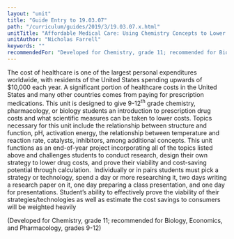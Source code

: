 ```yaml
---
layout: "unit"
title: "Guide Entry to 19.03.07"
path: "/curriculum/guides/2019/3/19.03.07.x.html"
unitTitle: "Affordable Medical Care: Using Chemistry Concepts to Lower Consumer Cost for Medications and Vaccines"
unitAuthor: "Nicholas Farrell"
keywords: ""
recommendedFor: "Developed for Chemistry, grade 11; recommended for Biology, Economics, and Pharmacology, grades 9-12" 
---
```

<main>
<p>The cost of healthcare is one of the largest personal expenditures worldwide, with residents of the United States spending upwards of $10,000 each year. A significant portion of healthcare costs in the United States and many other countries comes from paying for prescription medications. This unit is designed to give 9-12<sup>th</sup> grade chemistry, pharmacology, or biology students an introduction to prescription drug costs and what scientific measures can be taken to lower costs. Topics necessary for this unit include the relationship between structure and function, pH, activation energy, the relationship between temperature and reaction rate, catalysts, inhibitors, among additional concepts. This unit functions as an end-of-year project incorporating all of the topics listed above and challenges students to conduct research, design their own strategy to lower drug costs, and prove their viability and cost-saving potential through calculation.<span>&nbsp; </span>Individually or in pairs students must pick a strategy or technology, spend a day or more researching it, two days writing a research paper on it, one day preparing a class presentation, and one day for presentations. Student&rsquo;s ability to effectively prove the viability of their strategies/technologies as well as estimate the cost savings to consumers will be weighted heavily</p>
<p></p>
<p>(Developed for Chemistry, grade 11; recommended for Biology, Economics, and Pharmacology, grades 9-12)</p>
</main>
